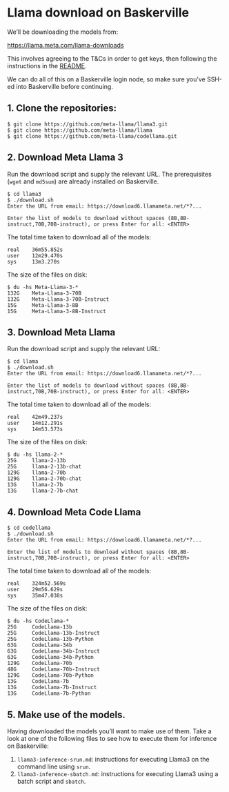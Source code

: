 # Llama download on Baskerville

We’ll be downloading the models from:

https://llama.meta.com/llama-downloads

This involves agreeing to the T&Cs in order to get keys, then following the instructions in the [README](https://github.com/meta-llama/llama3).

We can do all of this on a Baskerville login node, so make sure you’ve SSH-ed into Baskerville before continuing.

## 1. Clone the repositories:

```shell
$ git clone https://github.com/meta-llama/llama3.git
$ git clone https://github.com/meta-llama/llama
$ git clone https://github.com/meta-llama/codellama.git
```

## 2. Download Meta Llama 3

Run the download script and supply the relevant URL.
The prerequisites (`wget` and `md5sum`) are already installed on Baskerville.

```shell
$ cd llama3
$ ./download.sh
Enter the URL from email: https://download6.llamameta.net/*?...

Enter the list of models to download without spaces (8B,8B-instruct,70B,70B-instruct), or press Enter for all: <ENTER>
```

The total time taken to download all of the models:

```shell
real    36m55.852s
user    12m29.470s
sys     13m3.270s
```

The size of the files on disk:

```shell
$ du -hs Meta-Llama-3-*
132G    Meta-Llama-3-70B
132G    Meta-Llama-3-70B-Instruct
15G     Meta-Llama-3-8B
15G     Meta-Llama-3-8B-Instruct
```

## 3. Download Meta Llama

Run the download script and supply the relevant URL:

```shell
$ cd llama
$ ./download.sh
Enter the URL from email: https://download6.llamameta.net/*?...

Enter the list of models to download without spaces (8B,8B-instruct,70B,70B-instruct), or press Enter for all: <ENTER>
```

The total time taken to download all of the models:

```shell
real    42m49.237s
user    14m12.291s
sys     14m53.573s
```

The size of the files on disk:

```shell
$ du -hs llama-2-*
25G     llama-2-13b
25G     llama-2-13b-chat
129G    llama-2-70b
129G    llama-2-70b-chat
13G     llama-2-7b
13G     llama-2-7b-chat
```

## 4. Download Meta Code Llama

```shell
$ cd codellama
$ ./download.sh
Enter the URL from email: https://download6.llamameta.net/*?...

Enter the list of models to download without spaces (8B,8B-instruct,70B,70B-instruct), or press Enter for all: <ENTER>
```

The total time taken to download all of the models:

```shell
real    324m52.569s
user    29m56.629s
sys     35m47.038s
```

The size of the files on disk:

```shell
$ du -hs CodeLlama-*
25G     CodeLlama-13b
25G     CodeLlama-13b-Instruct
25G     CodeLlama-13b-Python
63G     CodeLlama-34b
63G     CodeLlama-34b-Instruct
63G     CodeLlama-34b-Python
129G    CodeLlama-70b
48G     CodeLlama-70b-Instruct
129G    CodeLlama-70b-Python
13G     CodeLlama-7b
13G     CodeLlama-7b-Instruct
13G     CodeLlama-7b-Python
```

## 5. Make use of the models.

Having downloaded the models you’ll want to make use of them.
Take a look at one of the following files to see how to execute them for inference on Baskerville:
1. `llama3-inference-srun.md`: instructions for executing Llama3 on the command line using `srun`.
2. `llama3-inference-sbatch.md`: instructions for executing Llama3 using a batch script and `sbatch`.


